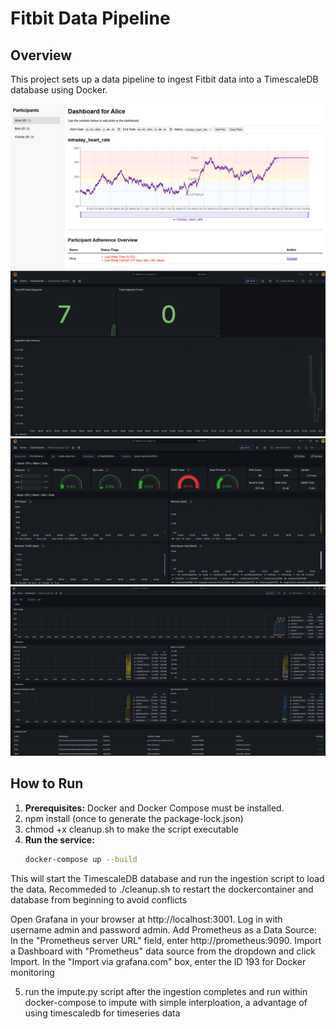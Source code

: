 # Fitbit Data Pipeline

## Overview

This project sets up a data pipeline to ingest Fitbit data into a TimescaleDB database using Docker.

![Dashboard](images/dashboard.png)
![application metrics](images/grafanaapp.png)
![host machine metrics](images/grafanahost.png)
![container metrics](images/grafanacontainer.png)



## How to Run

1.  **Prerequisites:** Docker and Docker Compose must be installed.
2. npm install (once to generate the package-lock.json)
3. chmod +x cleanup.sh to make the script executable
4.  **Run the service:**
    ```bash
    docker-compose up --build
    ```
This will start the TimescaleDB database and run the ingestion script to load the data.
Recommeded to ./cleanup.sh to restart the dockercontainer and database from beginning to avoid conflicts

Open Grafana in your browser at http://localhost:3001. Log in with username admin and password admin.
Add Prometheus as a Data Source:
In the "Prometheus server URL" field, enter http://prometheus:9090.
Import a Dashboard with "Prometheus" data source from the dropdown and click Import.
In the "Import via grafana.com" box, enter the ID 193 for Docker monitoring

5. run the impute.py script after the ingestion completes and run within docker-compose to impute with simple interploation, a advantage of using timescaledb for timeseries data
